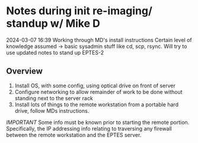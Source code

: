 # Notes during init re-imaging/ standup w/ Mike D
2024-03-07 16:39
Working through MD's install instructions
Certain level of knowledge assumed → basic sysadmin stuff like cd, scp, rsync.
Will try to use updated notes to stand up EPTES-2

## Overview
1. Install OS, with some config, using optical drive on front of server
2. Configure networking to allow remainder of work to be done without standing next to the server rack
3. Install lots of things to the remote workstation from a portable hard drive, follow MDs instructions.

_*IMPORTANT*_
Some info must be known prior to starting the remote portion. Specifically, the IP addressing info relating to traversing any firewall between the remote workstation and the EPTES server.
